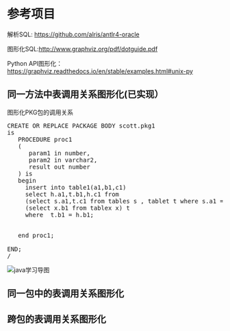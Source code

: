 # 参考项目 #
解析SQL: https://github.com/alris/antlr4-oracle

图形化SQL:http://www.graphviz.org/pdf/dotguide.pdf

Python API图形化：https://graphviz.readthedocs.io/en/stable/examples.html#unix-py

## 同一方法中表调用关系图形化(已实现） ##
图形化PKG包的调用关系
<pre>
CREATE OR REPLACE PACKAGE BODY scott.pkg1
is
   PROCEDURE proc1
   (
      param1 in number,
	  param2 in varchar2,
	  result out number
   ) is
   begin
	 insert into table1(a1,b1,c1)
	 select h.a1,t.b1,h.c1 from 
	 (select s.a1,t.c1 from tables s , tablet t where s.a1 = t.a1) h,
	 (select x.b1 from tablex x) t 
	 where  t.b1 = h.b1;
	 
   
   end proc1;
   
END;
/
</pre>
![java学习导图](https://github.com/dengdaiyemanren/sqlgraph/blob/master/tests/images/table1.jpg)




## 同一包中的表调用关系图形化 ##

## 跨包的表调用关系图形化  ##
